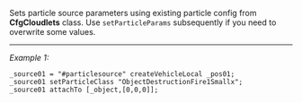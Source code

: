 Sets particle source parameters using existing particle config from **CfgCloudlets** class. Use `setParticleParams` subsequently if you need to overwrite some values.


---
*Example 1:*
```sqf
_source01 = "#particlesource" createVehicleLocal _pos01;
_source01 setParticleClass "ObjectDestructionFire1Smallx";
_source01 attachTo [_object,[0,0,0]];
```